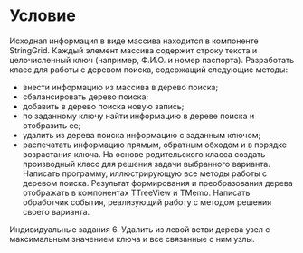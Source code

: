 # Условие

Исходная информация в виде массива находится в компоненте StringGrid. Каждый
элемент массива содержит строку текста и целочисленный ключ (например, Ф.И.О. и
номер паспорта).
Разработать класс для работы с деревом поиска, содержащий следующие методы:
- внести информацию из массива в дерево поиска;
- сбалансировать дерево поиска;
- добавить в дерево поиска новую запись;
- по заданному ключу найти информацию в дереве поиска и отобразить ее;
- удалить из дерева поиска информацию с заданным ключом;
- распечатать информацию прямым, обратным обходом и в порядке возрастания
ключа.
На основе родительского класса создать производный класс для решения задачи
выбранного варианта.
Написать программу, иллюстрирующую все методы работы с деревом поиска.
Результат формирования и преобразования дерева отображать в компонентах TTreeView и
TMemo. Написать обработчик события, реализующий работу с методом решения своего
варианта.

Индивидуальные задания
6. Удалить из левой ветви дерева узел с максимальным значением ключа и все
связанные с ним узлы.
